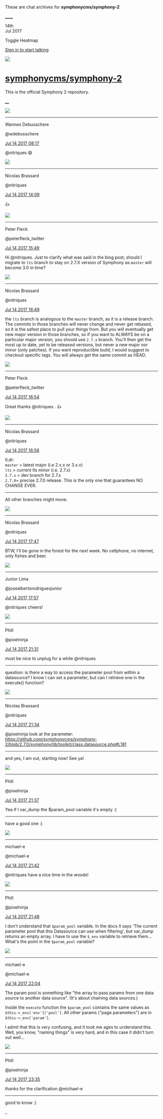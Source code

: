 These are chat archives for **symphonycms/symphony-2**

[__](/symphonycms/symphony-2/archives/2017/07/15)[__](/symphonycms/symphony-2/archives/2017/07/13)

14th  
Jul 2017

Toggle Heatmap

[Sign in to start talking](/login?action=login&button=archive-login)

![](https://avatars-02.gitter.im/group/iv/3/57542c45c43b8c601977197e?s=48)

#  [symphonycms/symphony-2](/symphonycms/symphony-2)

This is the official Symphony 2 repository.

[ __](/orgs/symphonycms/rooms "More symphonycms rooms")

![](https://avatars1.githubusercontent.com/u/4136426?v=4&s=30)

____

Wannes Debusschere

@wdebusschere

[Jul 14 2017
08:17](https://gitter.im/symphonycms/symphony-2?at=59687e2c4bcd78af56abb736)

@nitriques :smile:

![](https://avatars1.githubusercontent.com/u/771169?v=4&s=30)

____

Nicolas Brassard

@nitriques

[Jul 14 2017
14:09](https://gitter.im/symphonycms/symphony-2?at=5968d099329651f46e88a3ef)

:+1:

![](https://pbs.twimg.com/profile_images/852618028/peterSmall_bigger.jpg)

____

Peter Fleck

@peterfleck_twitter

[Jul 14 2017
15:49](https://gitter.im/symphonycms/symphony-2?at=5968e7f32723db8d5e0eed48)

Hi @nitriques. Just to clarify what was said in the blog post; should I
migrate to `lts` branch to stay on 2.7.X version of Symphony as `master` will
become 3.0 in time?

![](https://avatars1.githubusercontent.com/u/771169?v=4&s=30)

____

Nicolas Brassard

@nitriques

[Jul 14 2017
16:49](https://gitter.im/symphonycms/symphony-2?at=5968f6181c8697534a246dc9)

the `lts` branch is analogous to the `master` branch, as it is a release
branch. The commits in those branches will never change and never get rebased,
so it is the safest place to pull your things from. But you will eventually
get new major version in those branches, so if you want to ALWAYS be on a
particular major version, you should use `2.7.x` branch. You'll then get the
most up to date, yet to be released versions, but never a new major nor minor
(only patches). If you want reproductible build, I would suggest to checkout
specific tags. You will always get the same commit as HEAD.

![](https://pbs.twimg.com/profile_images/852618028/peterSmall_bigger.jpg)

____

Peter Fleck

@peterfleck_twitter

[Jul 14 2017
16:54](https://gitter.im/symphonycms/symphony-2?at=5968f73f0de4d2545e29d25d)

Great thanks @nitriques . :+1:

![](https://avatars1.githubusercontent.com/u/771169?v=4&s=30)

____

Nicolas Brassard

@nitriques

[Jul 14 2017
16:56](https://gitter.im/symphonycms/symphony-2?at=5968f7a076a757f8080e952a)

tl;dr:  
`master` = latest major (i.e 2.x.x or 3.x.x)  
`lts` = current lts minor (i.e. 2.7.x)  
`2.7.x` = dev branch for 2.7.x  
`2.7.0`= precise 2.7.0 release. This is the only one that guarantees NO CHANGE
EVER.

____

All other branches might move.

![](https://avatars1.githubusercontent.com/u/771169?v=4&s=30)

____

Nicolas Brassard

@nitriques

[Jul 14 2017
17:47](https://gitter.im/symphonycms/symphony-2?at=596903b476a757f8080ecbe3)

BTW, I'll be gone in the forest for the next week. No cellphone, no internet,
only fishes and beer.

![](https://avatars2.githubusercontent.com/u/8875485?v=4&s=30)

____

Junior Lima

@josealbertorodriguesjunior

[Jul 14 2017
17:57](https://gitter.im/symphonycms/symphony-2?at=596905f91c8697534a24b3b5)

@nitriques cheers!

![](https://avatars0.githubusercontent.com/u/274397?v=4&s=30)

____

Phill

@pixelninja

[Jul 14 2017
21:31](https://gitter.im/symphonycms/symphony-2?at=59693840c101bc4e3a86bd68)

must be nice to unplug for a while @nitriques

____

question: is there a way to access the parameter pool from within a
datasource? I know I can set a parameter, but can I retrieve one in the
execute() function?

![](https://avatars1.githubusercontent.com/u/771169?v=4&s=30)

____

Nicolas Brassard

@nitriques

[Jul 14 2017
21:34](https://gitter.im/symphonycms/symphony-2?at=596938dd0de4d2545e2ae267)

@pixelninja look at the parameter:
<https://github.com/symphonycms/symphony-2/blob/2.7.0/symphony/lib/toolkit/class.datasource.php#L181>

____

and yes, I am out, starting now! See ya!

![](https://avatars0.githubusercontent.com/u/274397?v=4&s=30)

____

Phill

@pixelninja

[Jul 14 2017
21:37](https://gitter.im/symphonycms/symphony-2?at=59693990f5b3458e30498ad2)

Yea if I var_dump the $param_pool variable it's empty :(

____

have a good one :)

![](https://avatars2.githubusercontent.com/u/40072?v=4&s=30)

____

michael-e

@michael-e

[Jul 14 2017
21:42](https://gitter.im/symphonycms/symphony-2?at=59693ac21c8697534a258d75)

@nitriques have a nice time in the woods!

![](https://avatars0.githubusercontent.com/u/274397?v=4&s=30)

____

Phill

@pixelninja

[Jul 14 2017
21:48](https://gitter.im/symphonycms/symphony-2?at=59693c46f5b3458e304993ea)

I don't understand that `$param_pool` variable. In the docs it says 'The
current parameter pool that this Datasource can use when filtering', but
var_dump returns an empty array. I have to use the `$_env` variable to
retrieve them... What's the point in the `$param_pool` variable?

![](https://avatars2.githubusercontent.com/u/40072?v=4&s=30)

____

michael-e

@michael-e

[Jul 14 2017
22:04](https://gitter.im/symphonycms/symphony-2?at=59693fdcbf7e6af22cdc1b66)

The param pool is something like "the array to pass params from one data
source to another data source". (It's about chaining data sources.)

Inside the `execute` function the `$param_pool` contains the same values as
`$this->_env['env']['pool']`. All other params ("page parameters") are in
`$this->_env['param']`.

I admit that this is very confusing, and it took me ages to understand this.
Well, you know, "naming things" is very hard, and in this case it didn't turn
out well…

![](https://avatars0.githubusercontent.com/u/274397?v=4&s=30)

____

Phill

@pixelninja

[Jul 14 2017
23:35](https://gitter.im/symphonycms/symphony-2?at=5969554fbf7e6af22cdc6a3f)

thanks for the clarification @michael-e

____

good to know :)

_

